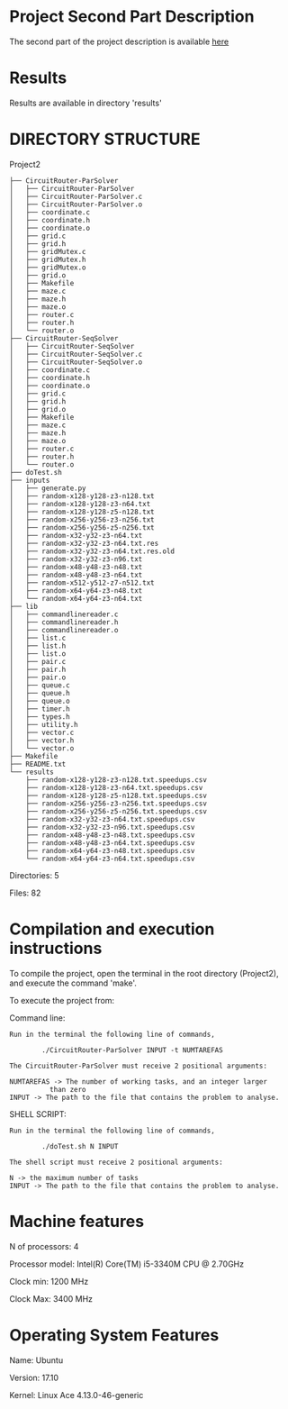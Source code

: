 # Project Second Part Description

The second part of the project description is available [here](https://github.com/guimribeiro/SO-Project/blob/master/Project2/ProjectoSo1819-P2.pdf)

# Results

Results are available in directory 'results'

# DIRECTORY STRUCTURE

Project2

	├── CircuitRouter-ParSolver
	│   ├── CircuitRouter-ParSolver
	│   ├── CircuitRouter-ParSolver.c
	│   ├── CircuitRouter-ParSolver.o
	│   ├── coordinate.c
	│   ├── coordinate.h
	│   ├── coordinate.o
	│   ├── grid.c
	│   ├── grid.h
	│   ├── gridMutex.c
	│   ├── gridMutex.h
	│   ├── gridMutex.o
	│   ├── grid.o
	│   ├── Makefile
	│   ├── maze.c
	│   ├── maze.h
	│   ├── maze.o
	│   ├── router.c
	│   ├── router.h
	│   └── router.o
	├── CircuitRouter-SeqSolver
	│   ├── CircuitRouter-SeqSolver
	│   ├── CircuitRouter-SeqSolver.c
	│   ├── CircuitRouter-SeqSolver.o
	│   ├── coordinate.c
	│   ├── coordinate.h
	│   ├── coordinate.o
	│   ├── grid.c
	│   ├── grid.h
	│   ├── grid.o
	│   ├── Makefile
	│   ├── maze.c
	│   ├── maze.h
	│   ├── maze.o
	│   ├── router.c
	│   ├── router.h
	│   └── router.o
	├── doTest.sh
	├── inputs
	│   ├── generate.py
	│   ├── random-x128-y128-z3-n128.txt
	│   ├── random-x128-y128-z3-n64.txt
	│   ├── random-x128-y128-z5-n128.txt
	│   ├── random-x256-y256-z3-n256.txt
	│   ├── random-x256-y256-z5-n256.txt
	│   ├── random-x32-y32-z3-n64.txt
	│   ├── random-x32-y32-z3-n64.txt.res
	│   ├── random-x32-y32-z3-n64.txt.res.old
	│   ├── random-x32-y32-z3-n96.txt
	│   ├── random-x48-y48-z3-n48.txt
	│   ├── random-x48-y48-z3-n64.txt
	│   ├── random-x512-y512-z7-n512.txt
	│   ├── random-x64-y64-z3-n48.txt
	│   └── random-x64-y64-z3-n64.txt
	├── lib
	│   ├── commandlinereader.c
	│   ├── commandlinereader.h
	│   ├── commandlinereader.o
	│   ├── list.c
	│   ├── list.h
	│   ├── list.o
	│   ├── pair.c
	│   ├── pair.h
	│   ├── pair.o
	│   ├── queue.c
	│   ├── queue.h
	│   ├── queue.o
	│   ├── timer.h
	│   ├── types.h
	│   ├── utility.h
	│   ├── vector.c
	│   ├── vector.h
	│   └── vector.o
	├── Makefile
	├── README.txt
	└── results
	    ├── random-x128-y128-z3-n128.txt.speedups.csv
	    ├── random-x128-y128-z3-n64.txt.speedups.csv
	    ├── random-x128-y128-z5-n128.txt.speedups.csv
	    ├── random-x256-y256-z3-n256.txt.speedups.csv
	    ├── random-x256-y256-z5-n256.txt.speedups.csv
	    ├── random-x32-y32-z3-n64.txt.speedups.csv
	    ├── random-x32-y32-z3-n96.txt.speedups.csv
	    ├── random-x48-y48-z3-n48.txt.speedups.csv
	    ├── random-x48-y48-z3-n64.txt.speedups.csv
	    ├── random-x64-y64-z3-n48.txt.speedups.csv
	    └── random-x64-y64-z3-n64.txt.speedups.csv


Directories: 5

Files: 82


# Compilation and execution instructions


To compile the project, open the terminal in the root directory (Project2),
and execute the command 'make'.

To execute the project from:

Command line:

	Run in the terminal the following line of commands,

			./CircuitRouter-ParSolver INPUT -t NUMTAREFAS

	The CircuitRouter-ParSolver must receive 2 positional arguments:

	NUMTAREFAS -> The number of working tasks, and an integer larger 
		      than zero
	INPUT -> The path to the file that contains the problem to analyse.


SHELL SCRIPT:

	Run in the terminal the following line of commands,

			./doTest.sh N INPUT

	The shell script must receive 2 positional arguments:

	N -> the maximum number of tasks
	INPUT -> The path to the file that contains the problem to analyse.




# Machine features


N of processors: 4

Processor model: Intel(R) Core(TM) i5-3340M CPU @ 2.70GHz

Clock min: 1200 MHz

Clock Max: 3400 MHz


# Operating System Features


Name: Ubuntu

Version: 17.10

Kernel:	Linux Ace 4.13.0-46-generic
